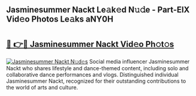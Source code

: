 ## Jasminesummer Nackt Le𝚊k𝚎d N𝚞𝚍e - Part-EIX Vid𝚎o Photos Le𝚊ks aNY0H

# <h2><a href="http://fbaru8.evod.top/?m=Jasminesummer+Nackt">🔗 👉🔴 Jasminesummer Nackt Vid𝚎o Ph𝚘t𝚘s</a></h2>

[![Jasminesummer Nackt N𝚞d𝚎s](https://i.imgur.com/8V9OHl7.gif)](http://fbaru8.evod.top/?m=Jasminesummer+Nackt)
Social media influencer Jasminesummer Nackt who shares lifestyle and dance-themed content, including solo and collaborative dance performances and vlogs. Distinguished individual Jasminesummer Nackt, recognized for their outstanding contributions to the world of arts and culture. 
